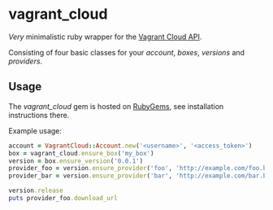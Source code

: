 vagrant_cloud
=============

*Very* minimalistic ruby wrapper for the [Vagrant Cloud API](https://vagrantcloud.com/api).

Consisting of four basic classes for your *account*, *boxes*, *versions* and *providers*.

Usage
-----
The *vagrant_cloud* gem is hosted on [RubyGems](https://rubygems.org/gems/vagrant_cloud), see installation instructions there.

Example usage:
```ruby
account = VagrantCloud::Account.new('<username>', '<access_token>')
box = vagrant_cloud.ensure_box('my_box')
version = box.ensure_version('0.0.1')
provider_foo = version.ensure_provider('foo', 'http://example.com/foo.box')
provider_bar = version.ensure_provider('bar', 'http://example.com/bar.box')

version.release
puts provider_foo.download_url
```
